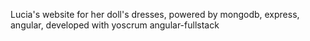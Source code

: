 Lucia's website for her doll's dresses, powered by mongodb, express, angular, developed with yoscrum angular-fullstack
